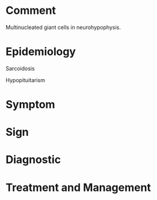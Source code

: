 # Comment

Multinucleated giant cells in neurohypophysis.

# Epidemiology

Sarcoidosis

Hypopituitarism

# Symptom

# Sign

# Diagnostic

# Treatment and Management
